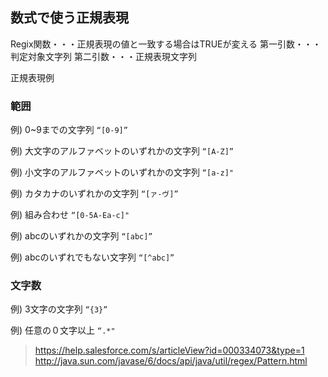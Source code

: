 ## 数式で使う正規表現
Regix関数・・・正規表現の値と一致する場合はTRUEが変える
第一引数・・・判定対象文字列
第二引数・・・正規表現文字列

正規表現例

### 範囲

例) 0~9までの文字列
```“[0-9]”```

例) 大文字のアルファベットのいずれかの文字列
```“[A-Z]”```

例) 小文字のアルファベットのいずれかの文字列
```“[a-z]"```

例) カタカナのいずれかの文字列
```“[ァ-ヴ]”```

例) 組み合わせ
```“[0-5A-Ea-c]"```


例) abcのいずれかの文字列
```“[abc]”```

例) abcのいずれでもない文字列
```“[^abc]”```


### 文字数

例) 3文字の文字列
```“{3}”```

例) 任意の０文字以上
```“.*"```

> https://help.salesforce.com/s/articleView?id=000334073&type=1
> http://java.sun.com/javase/6/docs/api/java/util/regex/Pattern.html

